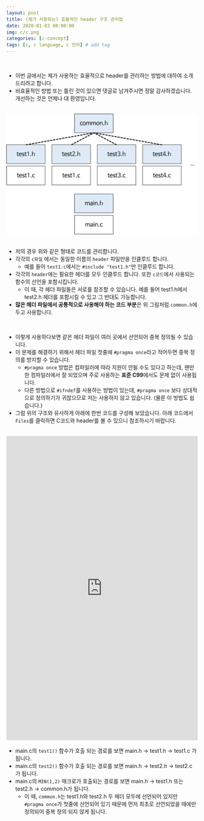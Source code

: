 ```yaml
---
layout: post
title: (제가 사용하는) 효율적인 header 구조 관리법
date: 2020-01-03 00:00:00
img: c/c.png
categories: [c-concept] 
tags: [c, c language, c 언어] # add tag
---
```


<br>

- 이번 글에서는 제가 사용하는 효율적으로 header를 관리하는 방법에 대하여 소개드리려고 합니다.
- 비효율적인 방법 또는 틀린 것이 있으면 댓글로 남겨주시면 정말 감사하겠습니다. 개선하는 것은 언제나 대 환영입니다.

<br>
<center><img src="../assets/img/c/concept/header_structure/0.png" alt="Drawing" style="width: 800px;"/></center>
<br>

- 저의 경우 위와 같은 형태로 코드를 관리합니다.
- 각각의 `c파일` 에서는 동일한 이름의 `header` 파일만을 인클루드 합니다.
    - 예를 들어 `test1.c`에서는 `#include "test1.h"`만 인클루드 합니다.
- 각각의 `header`에는 필요한 헤더를 모두 인클루드 합니다. 또한 `c코드`에서 사용되는 함수의 선언을 포함시킵니다.
    - 이 때, 각 헤더 파일들은 서로를 참조할 수 있습니다. 예를 들어 test1.h에서 test2.h 헤더를 포함시킬 수 있고 그 반대도 가능합니다.
- **많은 헤더 파일에서 공통적으로 사용해야 하는 코드 부분**은 위 그림처럼 `common.h`에 두고 사용합니다.

<br>

- 이렇게 사용하다보면 같은 헤더 파일이 여러 곳에서 선언되어 중복 정의될 수 있습니다.
- 이 문제를 해결하기 위해서 헤더 파일 첫줄에 `#pragma once`라고 적어두면 중복 정의를 방지할 수 있습니다.
    - `#pragma once` 방법은 컴파일러에 따라 지원이 안될 수도 있다고 하는데, 왠만한 컴파일러에서 잘 되었으며 주로 사용하는 **표준 C99**에서도 문제 없이 사용됩니다.
    - 다른 방법으로 `#ifndef`를 사용하는 방법이 있는데, `#pragma once` 보다 상대적으로 정의하기가 귀찮으므로 저는 사용하지 않고 있습니다. (물론 이 방법도 쉽습니다.)
- 그럼 위의 구조와 유사하게 아래에 한번 코드를 구성해 보았습니다. 아래 코드에서 `Files`를 클릭하면 C코드와 header를 볼 수 있으니 참조하시기 바랍니다.

<br>

<iframe height="800px" width="100%" src="https://repl.it/@gaussian37/headerstructure?lite=true" scrolling="no" frameborder="no" allowtransparency="true" allowfullscreen="true" sandbox="allow-forms allow-pointer-lock allow-popups allow-same-origin allow-scripts allow-modals"></iframe>

<br>

- main.c의 `test1()` 함수가 호출 되는 경로를 보면 main.h → test1.h → test1.c 가 됩니다.
- main.c의 `test2()` 함수가 호출 되는 경로를 보면 main.h → test2.h → test2.c 가 됩니다.
- main.c의 `MIN(1,2)` 매크로가 호출되는 경로를 보면 main.h → test1.h 또는 test2.h → common.h가 됩니다.
    - 이 때, `common.h`는 test1.h와 test2.h 두 헤더 모두에 선언되어 있지만 `#pragma once`가 첫줄에 선언되어 있기 때문에 먼저 최초로 선언되었을 때에만 정의되어 중복 정의 되지 않게 됩니다.